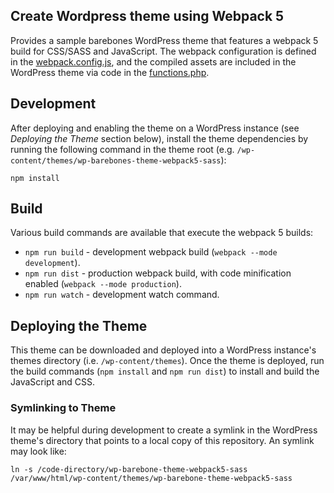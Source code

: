 ## Create Wordpress theme using Webpack 5

Provides a sample barebones WordPress theme that features a webpack 5 build for CSS/SASS and JavaScript. The webpack configuration is defined in the [webpack.config.js](./webpack.config.js), and the compiled assets are included in the WordPress theme via code in the [functions.php](./functions.php).

## Development

After deploying and enabling the theme on a WordPress instance (see *Deploying the Theme* section below), install the theme dependencies by running the following command in the theme root (e.g. `/wp-content/themes/wp-barebones-theme-webpack5-sass`):

```
npm install
```

## Build

Various build commands are available that execute the webpack 5 builds:

- `npm run build` - development webpack build (`webpack --mode development`).
- `npm run dist` - production webpack build, with code minification enabled (`webpack --mode production`).
- `npm run watch` - development watch command.

## Deploying the Theme

This theme can be downloaded and deployed into a WordPress instance's themes directory (i.e. `/wp-content/themes`). Once the theme is deployed, run the build commands (`npm install` and `npm run dist`) to install and build the JavaScript and CSS.

### Symlinking to Theme

It may be helpful during development to create a symlink in the WordPress theme's directory that points to a local copy of this repository. An symlink may look like:

```
ln -s /code-directory/wp-barebone-theme-webpack5-sass /var/www/html/wp-content/themes/wp-barebone-theme-webpack5-sass
```


